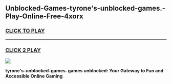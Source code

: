 
## Unblocked-Games-tyrone's-unblocked-games.-Play-Online-Free-4xorx
<h3>
<a href="https://premium76.site?title=tyrone's-unblocked-games.&ref=26A">CLICK TO PLAY</a></h3>
<hr>

<h3>
<a href="https://premium76.site?title=tyrone's-unblocked-games.&ref=26A">CLICK 2 PLAY</a>
  
</h3>

<a href="https://premium76.site?title=tyrone's-unblocked-games.&ref=26A"><img src="https://clearcache.store/games.png"></a>


**tyrone's-unblocked-games. games unblocked: Your Gateway to Fun and Accessible Online Gaming**
